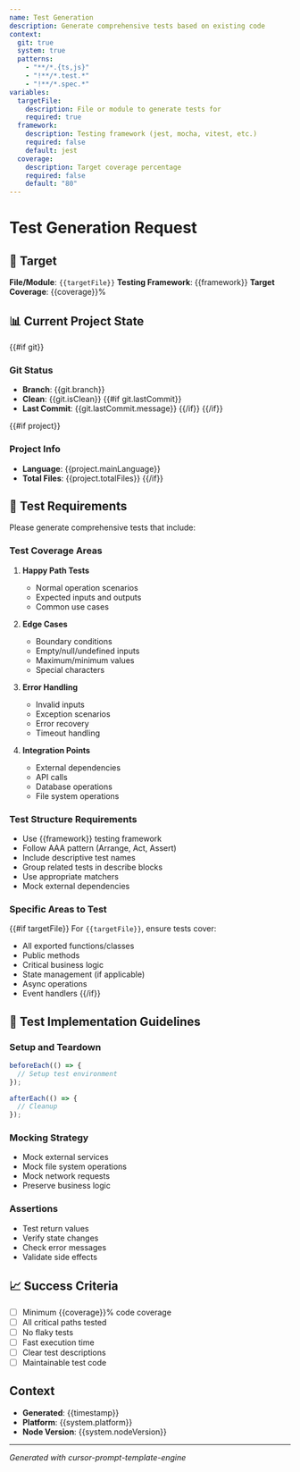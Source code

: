 ```yaml
---
name: Test Generation
description: Generate comprehensive tests based on existing code
context:
  git: true
  system: true
  patterns:
    - "**/*.{ts,js}"
    - "!**/*.test.*"
    - "!**/*.spec.*"
variables:
  targetFile:
    description: File or module to generate tests for
    required: true
  framework:
    description: Testing framework (jest, mocha, vitest, etc.)
    required: false
    default: jest
  coverage:
    description: Target coverage percentage
    required: false
    default: "80"
---
```


# Test Generation Request

## 🎯 Target
**File/Module**: `{{targetFile}}`
**Testing Framework**: {{framework}}
**Target Coverage**: {{coverage}}%

## 📊 Current Project State
{{#if git}}
### Git Status
- **Branch**: {{git.branch}}
- **Clean**: {{git.isClean}}
{{#if git.lastCommit}}
- **Last Commit**: {{git.lastCommit.message}}
{{/if}}
{{/if}}

{{#if project}}
### Project Info
- **Language**: {{project.mainLanguage}}
- **Total Files**: {{project.totalFiles}}
{{/if}}

## 📝 Test Requirements

Please generate comprehensive tests that include:

### Test Coverage Areas
1. **Happy Path Tests**
   - Normal operation scenarios
   - Expected inputs and outputs
   - Common use cases

2. **Edge Cases**
   - Boundary conditions
   - Empty/null/undefined inputs
   - Maximum/minimum values
   - Special characters

3. **Error Handling**
   - Invalid inputs
   - Exception scenarios
   - Error recovery
   - Timeout handling

4. **Integration Points**
   - External dependencies
   - API calls
   - Database operations
   - File system operations

### Test Structure Requirements
- Use {{framework}} testing framework
- Follow AAA pattern (Arrange, Act, Assert)
- Include descriptive test names
- Group related tests in describe blocks
- Use appropriate matchers
- Mock external dependencies

### Specific Areas to Test
{{#if targetFile}}
For `{{targetFile}}`, ensure tests cover:
- All exported functions/classes
- Public methods
- Critical business logic
- State management (if applicable)
- Async operations
- Event handlers
{{/if}}

## 🔧 Test Implementation Guidelines

### Setup and Teardown
```javascript
beforeEach(() => {
  // Setup test environment
});

afterEach(() => {
  // Cleanup
});
```

### Mocking Strategy
- Mock external services
- Mock file system operations
- Mock network requests
- Preserve business logic

### Assertions
- Test return values
- Verify state changes
- Check error messages
- Validate side effects

## 📈 Success Criteria
- [ ] Minimum {{coverage}}% code coverage
- [ ] All critical paths tested
- [ ] No flaky tests
- [ ] Fast execution time
- [ ] Clear test descriptions
- [ ] Maintainable test code

## Context
- **Generated**: {{timestamp}}
- **Platform**: {{system.platform}}
- **Node Version**: {{system.nodeVersion}}

---
*Generated with cursor-prompt-template-engine*